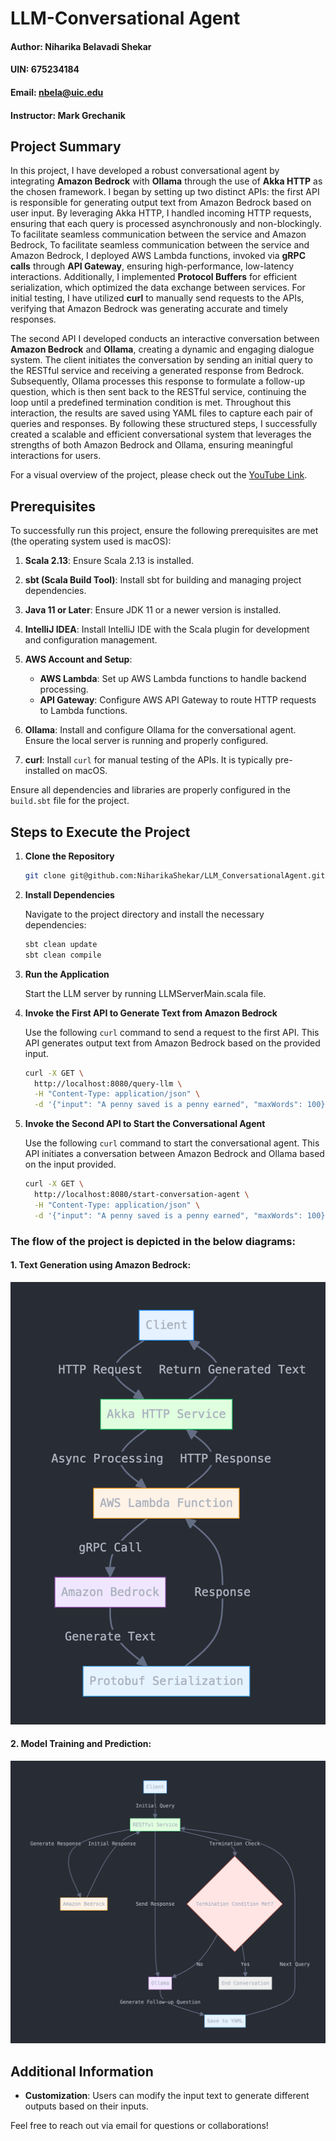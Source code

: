# LLM-Conversational Agent
#### Author: Niharika Belavadi Shekar
#### UIN: 675234184
#### Email: nbela@uic.edu
#### Instructor: Mark Grechanik

## Project Summary
In this project, I have developed a robust conversational agent by integrating **Amazon Bedrock** with **Ollama** through the use of **Akka HTTP** as the chosen framework. I began by setting up two distinct APIs: the first API is responsible for generating output text from Amazon Bedrock based on user input. By leveraging Akka HTTP, I handled incoming HTTP requests, ensuring that each query is processed asynchronously and non-blockingly. To facilitate seamless communication between the service and Amazon Bedrock, To facilitate seamless communication between the service and Amazon Bedrock, I deployed AWS Lambda functions, invoked via **gRPC calls** through **API Gateway**, ensuring high-performance, low-latency interactions. Additionally, I implemented **Protocol Buffers** for efficient serialization, which optimized the data exchange between services. For initial testing, I have utilized **curl** to manually send requests to the APIs, verifying that Amazon Bedrock was generating accurate and timely responses.

The second API I developed conducts an interactive conversation between **Amazon Bedrock** and **Ollama**, creating a dynamic and engaging dialogue system. The client initiates the conversation by sending an initial query to the RESTful service and receiving a generated response from Bedrock. Subsequently, Ollama processes this response to formulate a follow-up question, which is then sent back to the RESTful service, continuing the loop until a predefined termination condition is met. Throughout this interaction, the results are saved using YAML files to capture each pair of queries and responses. By following these structured steps, I successfully created a scalable and efficient conversational system that leverages the strengths of both Amazon Bedrock and Ollama, ensuring meaningful interactions for users.

For a visual overview of the project, please check out the [YouTube Link](https://youtu.be/o4kjQ91r0mM).

## Prerequisites

To successfully run this project, ensure the following prerequisites are met (the operating system used is macOS):

1. **Scala 2.13**: Ensure Scala 2.13 is installed.

2. **sbt (Scala Build Tool)**: Install sbt for building and managing project dependencies.

3. **Java 11 or Later**: Ensure JDK 11 or a newer version is installed. 

4. **IntelliJ IDEA**: Install IntelliJ IDE with the Scala plugin for development and configuration management.

5. **AWS Account and Setup**:
    - **AWS Lambda**: Set up AWS Lambda functions to handle backend processing.
    - **API Gateway**: Configure AWS API Gateway to route HTTP requests to Lambda functions.

6. **Ollama**: Install and configure Ollama for the conversational agent. Ensure the local server is running and properly configured.
7. **curl**: Install `curl` for manual testing of the APIs. It is typically pre-installed on macOS.

Ensure all dependencies and libraries are properly configured in the `build.sbt` file for the project.

## Steps to Execute the Project

1. **Clone the Repository**
   
   ```bash
   git clone git@github.com:NiharikaShekar/LLM_ConversationalAgent.git
   ```

2. **Install Dependencies**

   Navigate to the project directory and install the necessary dependencies:

   ```bash
   sbt clean update
   sbt clean compile
   ```

3. **Run the Application**

   Start the LLM server by running LLMServerMain.scala file.
   
4. **Invoke the First API to Generate Text from Amazon Bedrock**

   Use the following `curl` command to send a request to the first API. This API generates output text from Amazon Bedrock based on the provided input.

   ```bash
   curl -X GET \
     http://localhost:8080/query-llm \
     -H "Content-Type: application/json" \
     -d '{"input": "A penny saved is a penny earned", "maxWords": 100}'
   ```

5. **Invoke the Second API to Start the Conversational Agent**

   Use the following `curl` command to start the conversational agent. This API initiates a conversation between Amazon Bedrock and Ollama based on the input provided.

   ```bash
   curl -X GET \
     http://localhost:8080/start-conversation-agent \
     -H "Content-Type: application/json" \
     -d '{"input": "A penny saved is a penny earned", "maxWords": 100}'
   ```


### The flow of the project is depicted in the below diagrams:
#### 1. Text Generation using Amazon Bedrock:
![img_1.png](img_1.png)
#### 2. Model Training and Prediction:
![img_2.png](img_2.png)
## Additional Information
- **Customization**: Users can modify the input text to generate different outputs based on their inputs.


Feel free to reach out via email for questions or collaborations!